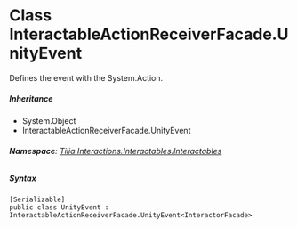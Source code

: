 # Class InteractableActionReceiverFacade.UnityEvent

Defines the event with the System.Action.

##### Inheritance

* System.Object
* InteractableActionReceiverFacade.UnityEvent

###### **Namespace**: [Tilia.Interactions.Interactables.Interactables]

##### Syntax

```
[Serializable]
public class UnityEvent : InteractableActionReceiverFacade.UnityEvent<InteractorFacade>
```

[Tilia.Interactions.Interactables.Interactables]: README.md
